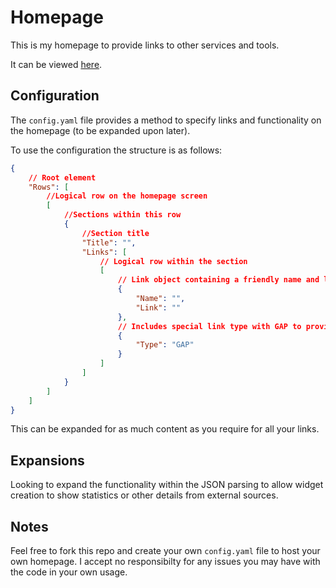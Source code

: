 # Homepage
This is my homepage to provide links to other services and tools.

It can be viewed [here](https://nathan-duckett.github.io/Homepage).

## Configuration
The `config.yaml` file provides a method to specify links and functionality on the homepage (to be expanded upon later).

To use the configuration the structure is as follows:
```json
{
    // Root element
    "Rows": [
        //Logical row on the homepage screen
        [
            //Sections within this row
            {
                //Section title
                "Title": "",
                "Links": [
                    // Logical row within the section
                    [
                        // Link object containing a friendly name and link address
                        {
                            "Name": "",
                            "Link": ""
                        },
                        // Includes special link type with GAP to provide separation
                        {
                            "Type": "GAP"
                        }
                    ]
                ]
            }
        ]
    ]
}
```

This can be expanded for as much content as you require for all your links.

## Expansions
Looking to expand the functionality within the JSON parsing to allow widget creation to show statistics or other details from external sources.

## Notes
Feel free to fork this repo and create your own `config.yaml` file to host your own homepage. I accept no responsibilty for any issues you may have with the code in your own usage.